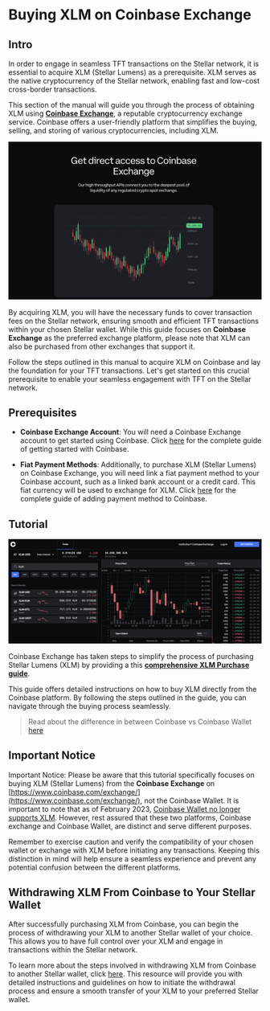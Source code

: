 # Buying XLM on Coinbase Exchange



## Intro

In order to engage in seamless TFT transactions on the Stellar network, it is essential to acquire XLM (Stellar Lumens) as a prerequisite. XLM serves as the native cryptocurrency of the Stellar network, enabling fast and low-cost cross-border transactions.

This section of the manual will guide you through the process of obtaining XLM using [**Coinbase Exchange**](https://www.coinbase.com/exchange/), a reputable cryptocurrency exchange service. Coinbase offers a user-friendly platform that simplifies the buying, selling, and storing of various cryptocurrencies, including XLM.

![](img/coinbase_web.png)

By acquiring XLM, you will have the necessary funds to cover transaction fees on the Stellar network, ensuring smooth and efficient TFT transactions within your chosen Stellar wallet. While this guide focuses on **Coinbase Exchange** as the preferred exchange platform, please note that XLM can also be purchased from other exchanges that support it.

Follow the steps outlined in this manual to acquire XLM on Coinbase and lay the foundation for your TFT transactions. Let's get started on this crucial prerequisite to enable your seamless engagement with TFT on the Stellar network.

## Prerequisites

- **Coinbase Exchange Account**: You will need a Coinbase Exchange account to get started using Coinbase. Click [here](https://help.coinbase.com/en/coinbase/getting-started) for the complete guide of getting started with Coinbase.

- **Fiat Payment Methods**: Additionally, to purchase XLM (Stellar Lumens) on Coinbase Exchange, you will need link a fiat payment method to your Coinbase account, such as a linked bank account or a credit card. This fiat currency will be used to exchange for XLM. Click [here](https://help.coinbase.com/en/coinbase/getting-started/add-a-payment-method/how-do-i-add-a-payment-method-when-using-the-mobile-app) for the complete guide of adding payment method to Coinbase.
  
## Tutorial

![](img/xlm_exchange.png)

Coinbase Exchange has taken steps to simplify the process of purchasing Stellar Lumens (XLM) by providing a this [**comprehensive XLM Purchase guide**](https://www.coinbase.com/how-to-buy/stellar). 

This guide offers detailed instructions on how to buy XLM directly from the Coinbase platform. By following the steps outlined in the guide, you can navigate through the buying process seamlessly.

> Read about the difference in between Coinbase vs Coinbase Wallet [here](https://help.coinbase.com/en/wallet/getting-started/what-s-the-difference-between-coinbase-com-and-wallet)

## Important Notice

Important Notice: Please be aware that this tutorial specifically focuses on buying XLM (Stellar Lumens) from the **Coinbase Exchange** on [https://www.coinbase.com/exchange/](https://www.coinbase.com/exchange/), not the Coinbase Wallet. It is important to note that as of February 2023, [Coinbase Wallet no longer supports XLM](https://help.coinbase.com/en/wallet/other-topics/move-unsupported-assets). However, rest assured that these two platforms, Coinbase exchange and Coinbase Wallet, are distinct and serve different purposes.

Remember to exercise caution and verify the compatibility of your chosen wallet or exchange with XLM before initiating any transactions. Keeping this distinction in mind will help ensure a seamless experience and prevent any potential confusion between the different platforms.

## Withdrawing XLM From Coinbase to Your Stellar Wallet

After successfully purchasing XLM from Coinbase, you can begin the process of withdrawing your XLM to another Stellar wallet of your choice. This allows you to have full control over your XLM and engage in transactions within the Stellar network.

To learn more about the steps involved in withdrawing XLM from Coinbase to another Stellar wallet, click [here](https://help.coinbase.com/en/exchange/trading-and-funding/withdraw-funds). This resource will provide you with detailed instructions and guidelines on how to initiate the withdrawal process and ensure a smooth transfer of your XLM to your preferred Stellar wallet.
